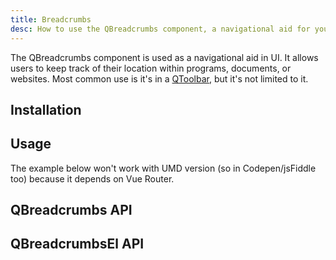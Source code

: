 ```yaml
---
title: Breadcrumbs
desc: How to use the QBreadcrumbs component, a navigational aid for your UI.
---
```


The QBreadcrumbs component is used as a navigational aid in UI. It allows users to keep track of their location within programs, documents, or websites. Most common use is it's in a [QToolbar](/vue-components/toolbar), but it's not limited to it.

## Installation
<doc-installation :components="['QBreadcrumbs', 'QBreadcrumbsEl']" />

## Usage
<doc-example title="Basic" file="QBreadcrumbs/Basic" />

<doc-example title="In a QToolbar" file="QBreadcrumbs/Toolbar" />

<doc-example title="Custom separators" file="QBreadcrumbs/Separator" />

The example below won't work with UMD version (so in Codepen/jsFiddle too) because it depends on Vue Router.

<doc-example title="Router links" file="QBreadcrumbs/RouterLinks" />

<doc-example title="Gutters" file="QBreadcrumbs/Gutters" />

<doc-example title="Align" file="QBreadcrumbs/Align" />

## QBreadcrumbs API
<doc-api file="QBreadcrumbs" />

## QBreadcrumbsEl API
<doc-api file="QBreadcrumbsEl" />
